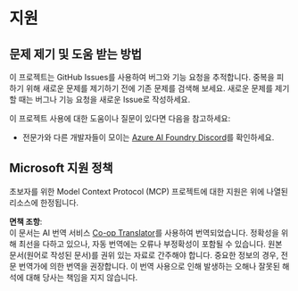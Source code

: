 <!--
CO_OP_TRANSLATOR_METADATA:
{
  "original_hash": "368870f8ab79f903ad80b6a985829516",
  "translation_date": "2025-07-22T02:53:53+00:00",
  "source_file": "SUPPORT.md",
  "language_code": "ko"
}
-->
# 지원

## 문제 제기 및 도움 받는 방법  

이 프로젝트는 GitHub Issues를 사용하여 버그와 기능 요청을 추적합니다. 중복을 피하기 위해 새로운 문제를 제기하기 전에 기존 문제를 검색해 보세요. 새로운 문제를 제기할 때는 버그나 기능 요청을 새로운 Issue로 작성하세요.

이 프로젝트 사용에 대한 도움이나 질문이 있다면 다음을 참고하세요:
- 전문가와 다른 개발자들이 모이는 [Azure AI Foundry Discord](https://discord.com/invite/ByRwuEEgH4)를 확인하세요.

## Microsoft 지원 정책  

초보자를 위한 Model Context Protocol (MCP) 프로젝트에 대한 지원은 위에 나열된 리소스에 한정됩니다.

**면책 조항**:  
이 문서는 AI 번역 서비스 [Co-op Translator](https://github.com/Azure/co-op-translator)를 사용하여 번역되었습니다. 정확성을 위해 최선을 다하고 있으나, 자동 번역에는 오류나 부정확성이 포함될 수 있습니다. 원본 문서(원어로 작성된 문서)를 권위 있는 자료로 간주해야 합니다. 중요한 정보의 경우, 전문 번역가에 의한 번역을 권장합니다. 이 번역 사용으로 인해 발생하는 오해나 잘못된 해석에 대해 당사는 책임을 지지 않습니다.